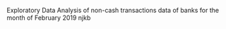 Exploratory Data Analysis of non-cash transactions data of banks for the month of February 2019
njkb
